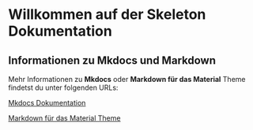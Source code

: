 # Willkommen auf der Skeleton Dokumentation

## Informationen zu Mkdocs und Markdown

Mehr Informationen zu __Mkdocs__ oder __Markdown für das Material__ Theme findetst du unter folgenden URLs:

[Mkdocs Dokumentation](https://www.mkdocs.org/)

[Markdown für das Material Theme](https://3os.org/markdownCheatSheet/welcome/)

